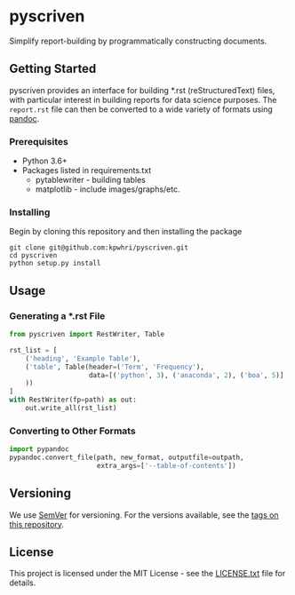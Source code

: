 # pyscriven

Simplify report-building by programmatically constructing documents.  

## Getting Started

pyscriven provides an interface for building *.rst (reStructuredText) files, with particular interest in building reports for data science purposes. The `report.rst` file can then be converted to a wide variety of formats using [pandoc](https://pandoc.org).

### Prerequisites

* Python 3.6+
* Packages listed in requirements.txt
    * pytablewriter - building tables
    * matplotlib - include images/graphs/etc.

### Installing

Begin by cloning this repository and then installing the package

```
git clone git@github.com:kpwhri/pyscriven.git
cd pyscriven
python setup.py install
```

## Usage

### Generating a *.rst File
```python
from pyscriven import RestWriter, Table

rst_list = [
    ('heading', 'Example Table'),
    ('table', Table(header=('Term', 'Frequency'),
                    data=[('python', 3), ('anaconda', 2), ('boa', 5)]
    ))
]
with RestWriter(fp=path) as out:
    out.write_all(rst_list)
```

### Converting to Other Formats
```python
import pypandoc
pypandoc.convert_file(path, new_format, outputfile=outpath, 
                      extra_args=['--table-of-contents'])
```

## Versioning

We use [SemVer](http://semver.org/) for versioning. For the versions available, see the [tags on this repository](https://github.com/kpwhri/pyscriven/tags). 


## License

This project is licensed under the MIT License - see the [LICENSE.txt](LICENSE.txt) file for details.

